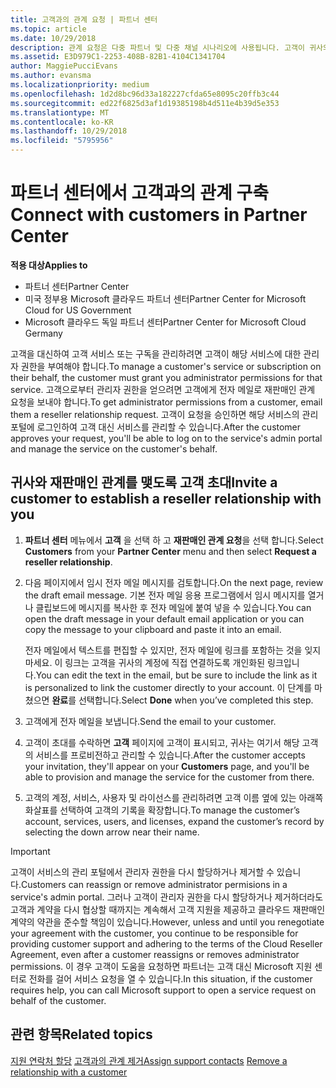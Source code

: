 ```yaml
---
title: 고객과의 관계 요청 | 파트너 센터
ms.topic: article
ms.date: 10/29/2018
description: 관계 요청은 다중 파트너 및 다중 채널 시나리오에 사용됩니다. 고객이 귀사의 위임된 관리자 권한을 제거했기 때문에 귀사에서 프로비전 또는 지원을 제공하려면 위임된 관리자 권한을 복원해야 하는 경우에도 유용합니다.
ms.assetid: E3D979C1-2253-408B-82B1-4104C1341704
author: MaggiePucciEvans
ms.author: evansma
ms.localizationpriority: medium
ms.openlocfilehash: 1d2d8bc96d33a182227cfda65e8095c20ffb3c44
ms.sourcegitcommit: ed22f6825d3af1d19385198b4d511e4b39d5e353
ms.translationtype: MT
ms.contentlocale: ko-KR
ms.lasthandoff: 10/29/2018
ms.locfileid: "5795956"
---
```

# <a name="connect-with-customers-in-partner-center"></a><span data-ttu-id="4a243-104">파트너 센터에서 고객과의 관계 구축</span><span class="sxs-lookup"><span data-stu-id="4a243-104">Connect with customers in Partner Center</span></span>

**<span data-ttu-id="4a243-105">적용 대상</span><span class="sxs-lookup"><span data-stu-id="4a243-105">Applies to</span></span>**

-  <span data-ttu-id="4a243-106">파트너 센터</span><span class="sxs-lookup"><span data-stu-id="4a243-106">Partner Center</span></span>
-  <span data-ttu-id="4a243-107">미국 정부용 Microsoft 클라우드 파트너 센터</span><span class="sxs-lookup"><span data-stu-id="4a243-107">Partner Center for Microsoft Cloud for US Government</span></span>
-  <span data-ttu-id="4a243-108">Microsoft 클라우드 독일 파트너 센터</span><span class="sxs-lookup"><span data-stu-id="4a243-108">Partner Center for Microsoft Cloud Germany</span></span>

<span data-ttu-id="4a243-109">고객을 대신하여 고객 서비스 또는 구독을 관리하려면 고객이 해당 서비스에 대한 관리자 권한을 부여해야 합니다.</span><span class="sxs-lookup"><span data-stu-id="4a243-109">To manage a customer's service or subscription on their behalf, the customer must grant you administrator permissions for that service.</span></span> <span data-ttu-id="4a243-110">고객으로부터 관리자 권한을 얻으려면 고객에게 전자 메일로 재판매인 관계 요청을 보내야 합니다.</span><span class="sxs-lookup"><span data-stu-id="4a243-110">To get administrator permissions from a customer, email them a reseller relationship request.</span></span> <span data-ttu-id="4a243-111">고객이 요청을 승인하면 해당 서비스의 관리 포털에 로그인하여 고객 대신 서비스를 관리할 수 있습니다.</span><span class="sxs-lookup"><span data-stu-id="4a243-111">After the customer approves your request, you'll be able to log on to the service's admin portal and manage the service on the customer's behalf.</span></span> 

## <a name="invite-a-customer-to-establish-a-reseller-relationship-with-you"></a><span data-ttu-id="4a243-112">귀사와 재판매인 관계를 맺도록 고객 초대</span><span class="sxs-lookup"><span data-stu-id="4a243-112">Invite a customer to establish a reseller relationship with you</span></span>

1.  <span data-ttu-id="4a243-113">**파트너 센터** 메뉴에서 **고객** 을 선택 하 고 **재판매인 관계 요청**을 선택 합니다.</span><span class="sxs-lookup"><span data-stu-id="4a243-113">Select **Customers** from your **Partner Center** menu and then select **Request a reseller relationship**.</span></span>

2.  <span data-ttu-id="4a243-114">다음 페이지에서 임시 전자 메일 메시지를 검토합니다.</span><span class="sxs-lookup"><span data-stu-id="4a243-114">On the next page, review the draft email message.</span></span> <span data-ttu-id="4a243-115">기본 전자 메일 응용 프로그램에서 임시 메시지를 열거나 클립보드에 메시지를 복사한 후 전자 메일에 붙여 넣을 수 있습니다.</span><span class="sxs-lookup"><span data-stu-id="4a243-115">You can open the draft message in your default email application or you can copy the message to your clipboard and paste it into an email.</span></span> 

    <span data-ttu-id="4a243-116">전자 메일에서 텍스트를 편집할 수 있지만, 전자 메일에 링크를 포함하는 것을 잊지 마세요. 이 링크는 고객을 귀사의 계정에 직접 연결하도록 개인화된 링크입니다.</span><span class="sxs-lookup"><span data-stu-id="4a243-116">You can edit the text in the email, but be sure to include the link as it is personalized to link the customer directly to your account.</span></span> <span data-ttu-id="4a243-117">이 단계를 마쳤으면 **완료**를 선택합니다.</span><span class="sxs-lookup"><span data-stu-id="4a243-117">Select **Done** when you’ve completed this step.</span></span>

3.  <span data-ttu-id="4a243-118">고객에게 전자 메일을 보냅니다.</span><span class="sxs-lookup"><span data-stu-id="4a243-118">Send the email to your customer.</span></span>

4.  <span data-ttu-id="4a243-119">고객이 초대를 수락하면 **고객** 페이지에 고객이 표시되고, 귀사는 여기서 해당 고객의 서비스를 프로비전하고 관리할 수 있습니다.</span><span class="sxs-lookup"><span data-stu-id="4a243-119">After the customer accepts your invitation, they'll appear on your **Customers** page, and you'll be able to provision and manage the service for the customer from there.</span></span>

 
5.  <span data-ttu-id="4a243-120">고객의 계정, 서비스, 사용자 및 라이선스를 관리하려면 고객 이름 옆에 있는 아래쪽 화살표를 선택하여 고객의 기록을 확장합니다.</span><span class="sxs-lookup"><span data-stu-id="4a243-120">To manage the customer’s account, services, users, and licenses, expand the customer’s record by selecting the down arrow near their name.</span></span>


> [!IMPORTANT]  
> <span data-ttu-id="4a243-121">고객이 서비스의 관리 포털에서 관리자 권한을 다시 할당하거나 제거할 수 있습니다.</span><span class="sxs-lookup"><span data-stu-id="4a243-121">Customers can reassign or remove administrator permisions in a service's admin portal.</span></span> <span data-ttu-id="4a243-122">그러나 고객이 관리자 권한을 다시 할당하거나 제거하더라도 고객과 계약을 다시 협상할 때까지는 계속해서 고객 지원을 제공하고 클라우드 재판매인 계약의 약관을 준수할 책임이 있습니다.</span><span class="sxs-lookup"><span data-stu-id="4a243-122">However, unless and until you renegotiate your agreement with the customer, you continue to be responsible for providing customer support and adhering to the terms of the Cloud Reseller Agreement, even after a customer reassigns or removes administrator permissions.</span></span> <span data-ttu-id="4a243-123">이 경우 고객이 도움을 요청하면 파트너는 고객 대신 Microsoft 지원 센터로 전화를 걸어 서비스 요청을 열 수 있습니다.</span><span class="sxs-lookup"><span data-stu-id="4a243-123">In this situation, if the customer requires help, you can call Microsoft support to open a service request on behalf of the customer.</span></span>

## <a name="related-topics"></a><span data-ttu-id="4a243-124">관련 항목</span><span class="sxs-lookup"><span data-stu-id="4a243-124">Related topics</span></span>

<span data-ttu-id="4a243-125">[지원 연락처 할당](assign-support-contacts.md)
[고객과의 관계 제거](remove-a-relationship.md)</span><span class="sxs-lookup"><span data-stu-id="4a243-125">[Assign support contacts](assign-support-contacts.md)
[Remove a relationship with a customer](remove-a-relationship.md)</span></span>